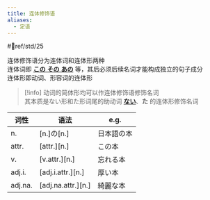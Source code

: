 ```yaml
---
title: 连体修饰语
aliases:
  - 定语
---
```

 #📖ref/std/25  
 
连体修饰语分为连体词和连体形两种  
连体词即 [**この** **その** **あの**](../8.cmm_expr/指示词.md#连体词) 等，其后必须后续名词才能构成独立的句子成分  
连体形即动词、形容词的连体形  

> [!info] 动词的简体形均可以作连体修饰语修饰名词  
> 其本质是ない形和た形词尾的助动词 [**ない**](../auxi_verb/ない.md)、**た** 的连体形修饰名词  

| 词性      | 语法                  | e.g.  |
| ------- | ------------------- | ----- |
| n.      | [n.]の[n.]           | 日本語の本 |
| attr.   | \[attr.][n.]        | この本   |
| v.      | \[v.attr.][n.]      | 忘れる本  |
| adj.i.  | \[adj.i.attr.][n.]  | 厚い本   |
| adj.na. | \[adj.na.attr.][n.] | 綺麗な本  |
